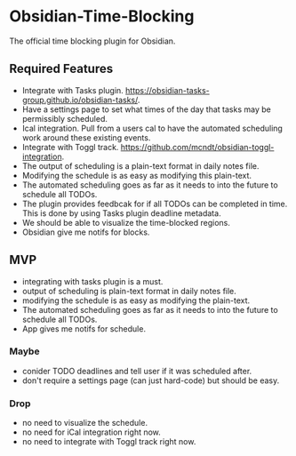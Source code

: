 # Obsidian-Time-Blocking
The official time blocking plugin for Obsidian.

## Required Features

- Integrate with Tasks plugin. https://obsidian-tasks-group.github.io/obsidian-tasks/.
- Have a settings page to set what times of the day that tasks may be permissibly scheduled.
- Ical integration. Pull from a users cal to have the automated scheduling work around these existing events.
- Integrate with Toggl track. https://github.com/mcndt/obsidian-toggl-integration.
- The output of scheduling is a plain-text format in daily notes file.
- Modifying the schedule is as easy as modifying this plain-text.
- The automated scheduling goes as far as it needs to into the future to schedule all TODOs.
- The plugin provides feedbcak for if all TODOs can be completed in time. This is done by using Tasks plugin deadline metadata.
- We should be able to visualize the time-blocked regions.
- Obsidian give me notifs for blocks.

## MVP

- integrating with tasks plugin is a must.
- output of scheduling is plain-text format in daily notes file.
- modifying the schedule is as easy as modifying the plain-text.
- The automated scheduling goes as far as it needs to into the future to schedule all TODOs.
- App gives me notifs for schedule.

### Maybe

- conider TODO deadlines and tell user if it was scheduled after.
- don't require a settings page (can just hard-code) but should be easy.

### Drop

- no need to visualize the schedule.
- no need for iCal integration right now.
- no need to integrate with Toggl track right now.
